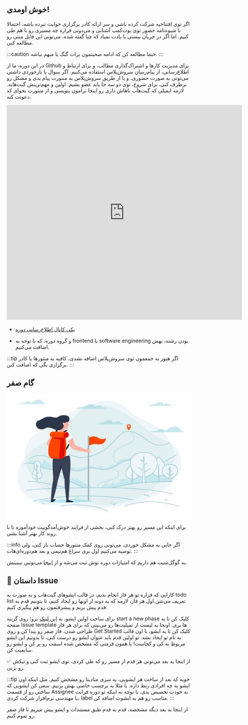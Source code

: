 ## خوش اومدی!

اگر توی افتتاحیه شرکت کرده باشی و سر ارائه کادر برگزاری خوابت نبرده باشه، احتمالا با شیوه‌نامه حضور توی بوت‌کمپ آشنایی و می‌دونی قراره چه مسیری رو با هم طی کنیم. اما اگر در جریان نیستی یا یادت نمیاد که چیا گفته شده، می‌تونی این فایل متنی‌ رو مطالعه کنی.

:::caution
حتما مطالعه کن که ادامه صحبتمون برات گنگ یا مبهم نباشه.
:::

در این دوره، ما از Github برای مدیریت کارها و اشتراک‌گذاری مطالب، و برای ارتباط و اطلاع‌رسانی، از پیام‌رسان سروش‌پلاس استفاده می‌کنیم. اگر سوال یا بازخوردی داشتی می‌تونی به صورت حضوری، و یا از طریق سروش‌پلاس به منتورت پیام‌ بدی و مشکل رو برطرف کنی.
برای شروع، توی دو سه جا باید عضو بشیم:
اولین و مهم‌ترینش گیت‌هابه. لازمه ایمیلی که گیت‌هاب باهاش داری رو اینجا برامون بنویسی و از منتور‌ت بخوای که دعوتت کنه.

<iframe src="https://docs.google.com/forms/d/e/1FAIpQLScHQBNlQT_iBb_t9RBWEibGLjMq-Di3-LfsUt6mLG0rrnaeKQ/viewform?embedded=true" width="640" height="585" frameborder="0" marginheight="0" marginwidth="0">Loading…</iframe>

<!-- https://docs.google.com/forms/d/e/1FAIpQLScHQBNlQT_iBb_t9RBWEibGLjMq-Di3-LfsUt6mLG0rrnaeKQ/viewform?usp=sf_link -->

* [یکی کانال اطلاع‌رسانی دوره](https://splus.ir/joingroup/AGPkREG8dW1NQIXOpwtFJg)

* و گروه دوره، که با توجه به frontend یا software engineering بودن رشته، بهش اضافت می‌کنیم.

:::tip
اگر هنوز به جمعمون توی سروش‌پلاس اضافه نشدی، کافیه به منتور‌ها یا کادر برگزاری بگی که اضافت کنن.
:::

## گام صفر

![Journey begins](./images/journey.jpeg)

برای اینکه این مسیر رو بهتر درک کنی، بخشی از فرایند خوش‌آمدگوییت خودآموزه تا با روند کار بهتر آشنا بشی.

:::info
اگر جایی به مشکل خوردی، می‌تونی روی کمک منتور‌ها حساب باز کنی، ولی توصیه می‌کنیم اول بری سراغ هم‌تیمی و بعد هم‌دوره‌ای‌هات.
:::

یه گوگل‌شیت هم داریم که امتیازات دوره توش ثبت می‌شه و از [اینجا](https://github.com/Mohaymen-Academy/Intern-Issues/issues) می‌تونین ببینینش.


## 🎯 داستان Issue
کارایی که قراره تو هر فاز انجام بدیم، در قالب ایشو‌های گیت‌هاب و به صورت یه todo list تعریف می‌شن.اول هر فاز، لازمه که یه دونه از اونها رو ایجاد کنیم، تا بتونیم قدم به قدم پیش بریم و پیشرفتمون رو هم پیگیری کنیم.

برای ساخت اولین ایشو، به [این لینک](https://github.com/Mohaymen-Academy/Intern-Issues/issues) برو؛ روی گزینه start a new phase کلیک کن تا به صفحه Issue template ها بری. اونجا یه لیست از تمپلیت‌ها رو می‌بینی که برای هر فاز طراحی شدن. فاز صفر رو پیدا کن و روی Get Started کلیک کن تا یه ایشو، با اون قالب به نام تو ایجاد بشه.
تو اولین قدم باید عنوان ایشو رو درست کنی، تا بدونیم این ایشو مربوط به کی و کجاست! با همون فرمتی که مشخص شده اسمت رو پر کن و ایشو رو سابمیت کن.

از اینجا به بعد می‌تونی هر قدم از مسیر رو که طی کردی، توی ایشو ثبت کنی و تیکش ✅ رو بزنی.

:::tip
خوبه که بعد از ساخت هر ایشویی، یه سری متادیتا رو مشخص کنیم. مثل اینکه اون ایشو به چه افرادی ربط داره. یا مثلا یه برچسب خاصی بهش بزنیم.
سعی کن ایشویی که ساختی رو از قسمت Assignee به خودت تخصیص بدی.
با توجه به اینکه تو دوره فرانت یا مهندسی نرم‌افزار شرکت کردی، label مناسب رو هم به ایشوت اضافه کن.
:::

از اینجا به بعد دیگه مشخصه،
قدم به قدم طبق مستندات و ایشو‌ پیش‌ میریم تا فاز صفر رو تموم کنیم.
